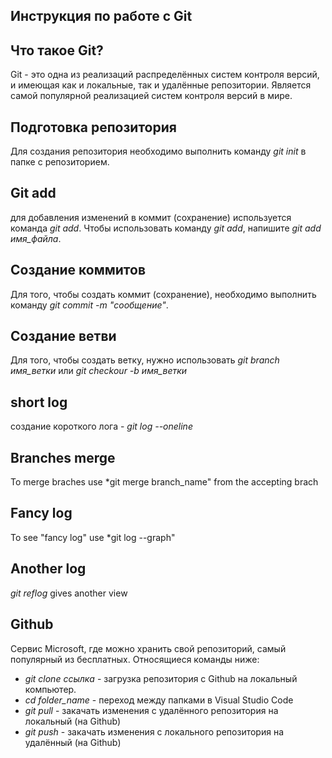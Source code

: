 ## Инструкция по работе с Git

## Что такое Git?

Git - это одна из реализаций распределённых систем контроля версий, и имеющая как и локальные, так и удалённые репозитории. Является самой популярной реализацией систем контроля версий в мире. 

## Подготовка репозитория

Для создания репозитория необходимо выполнить команду *git init* в папке с репозиторием.

## Git add

для добавления изменений в коммит (сохранение) используется команда *git add*. Чтобы использовать команду *git add*, напишите *git add имя_файла*.

## Создание коммитов

Для того, чтобы создать коммит (сохранение), необходимо выполнить команду *git commit -m "сообщение"*.

## Создание ветви

Для того, чтобы создать ветку, нужно использовать *git branch имя_ветки* или *git checkour -b имя_ветки*

## short log

создание короткого лога - *git log --oneline*

## Branches merge

To merge braches use *git merge branch_name" from the accepting brach

## Fancy log

To see "fancy log" use *git log --graph"

## Another log

*git reflog* gives another view

## Github

Сервис Microsoft, где можно хранить свой репозиторий, самый популярный из бесплатных. Относящиеся команды ниже:

* *git clone ссылка* - загрузка репозитория с Github на локальный компьютер.
* *cd folder_name* - переход между папками в Visual Studio Code
* *git pull* - закачать изменения с удалённого репозитория на локальный (на Github)
* *git push* - закачать изменения с локального репозитория на удалённый (на Github)